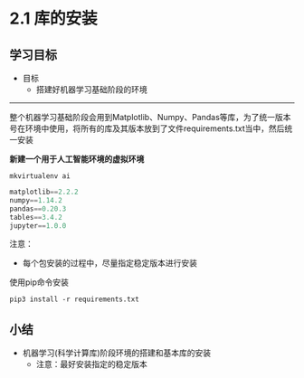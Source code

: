 # 2.1 库的安装

## 学习目标

- 目标
  - 搭建好机器学习基础阶段的环境

---

整个机器学习基础阶段会用到Matplotlib、Numpy、Pandas等库，为了统一版本号在环境中使用，将所有的库及其版本放到了文件requirements.txt当中，然后统一安装

**新建一个用于人工智能环境的虚拟环境**

```
mkvirtualenv ai
```

```python
matplotlib==2.2.2
numpy==1.14.2
pandas==0.20.3
tables==3.4.2
jupyter==1.0.0
```
注意：

- 每个包安装的过程中，尽量指定稳定版本进行安装

使用pip命令安装

```
pip3 install -r requirements.txt
```



## 小结

- 机器学习(科学计算库)阶段环境的搭建和基本库的安装
  - 注意：最好安装指定的稳定版本

